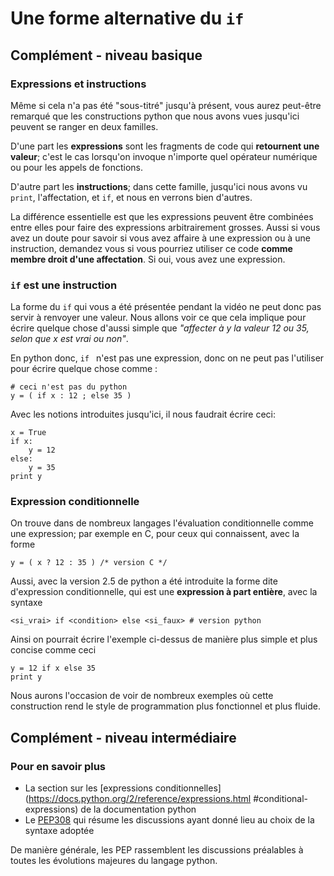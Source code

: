 
# Une forme alternative du `if`

## Complément - niveau basique

### Expressions et instructions

Même si cela n'a pas été "sous-titré" jusqu'à présent, vous aurez peut-être
remarqué que les constructions python que nous avons vues jusqu'ici peuvent se
ranger en deux familles.

D'une part les **expressions** sont les fragments de code qui **retournent une
valeur**; c'est le cas lorsqu'on invoque n'importe quel opérateur numérique ou
pour les appels de fonctions.

D'autre part les **instructions**; dans cette famille, jusqu'ici nous avons vu
`print`, l'affectation, et `if`, et nous en verrons bien d'autres.

La différence essentielle est que les expressions peuvent être combinées entre
elles pour faire des expressions arbitrairement grosses. Aussi si vous avez un
doute pour savoir si vous avez affaire à une expression ou à une instruction,
demandez vous si vous pourriez utiliser ce code **comme membre droit d'une
affectation**. Si oui, vous avez une expression.


### `if` est une instruction

La forme du `if` qui vous a été présentée pendant la vidéo ne peut donc pas
servir à renvoyer une valeur. Nous allons voir ce que cela implique pour écrire
quelque chose d'aussi simple que *"affecter à y la valeur 12 ou 35, selon que x
est vrai ou non"*.

En python donc, `if ` n'est pas une expression, donc on ne peut pas l'utiliser
pour écrire quelque chose comme :

    # ceci n'est pas du python
    y = ( if x : 12 ; else 35 )

Avec les notions introduites jusqu'ici, il nous faudrait écrire ceci:


    x = True
    if x:
        y = 12
    else:
        y = 35
    print y

### Expression conditionnelle

On trouve dans de nombreux langages l'évaluation conditionnelle comme une
expression; par exemple en C, pour ceux qui connaissent, avec la forme

    y = ( x ? 12 : 35 ) /* version C */

Aussi, avec la version 2.5 de python a été introduite la forme dite d'expression
conditionnelle, qui est une **expression à part entière**, avec la syntaxe

    <si_vrai> if <condition> else <si_faux> # version python

Ainsi on pourrait écrire l'exemple ci-dessus de manière plus simple et plus
concise comme ceci


    y = 12 if x else 35
    print y

Nous aurons l'occasion de voir de nombreux exemples où cette construction rend
le style de programmation plus fonctionnel et plus fluide.

## Complément - niveau intermédiaire

### Pour en savoir plus

 * La section sur les [expressions
conditionnelles](https://docs.python.org/2/reference/expressions.html
#conditional-expressions) de la documentation python
 * Le [PEP308](http://legacy.python.org/dev/peps/pep-0308/) qui résume les
discussions ayant donné lieu au choix de la syntaxe adoptée

De manière générale, les PEP rassemblent les discussions préalables à toutes les
évolutions majeures du langage python.
